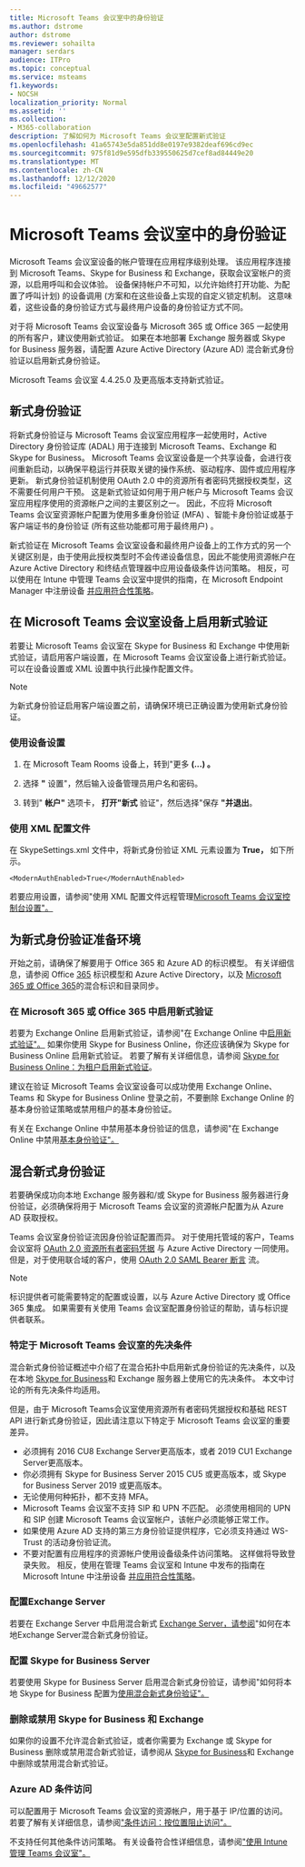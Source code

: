 ```yaml
---
title: Microsoft Teams 会议室中的身份验证
ms.author: dstrome
author: dstrome
ms.reviewer: sohailta
manager: serdars
audience: ITPro
ms.topic: conceptual
ms.service: msteams
f1.keywords:
- NOCSH
localization_priority: Normal
ms.assetid: ''
ms.collection:
- M365-collaboration
description: 了解如何为 Microsoft Teams 会议室配置新式验证
ms.openlocfilehash: 41a65743e5da851dd8e0197e9382deaf696cd9ec
ms.sourcegitcommit: 975f81d9e595dfb339550625d7cef8ad84449e20
ms.translationtype: MT
ms.contentlocale: zh-CN
ms.lasthandoff: 12/12/2020
ms.locfileid: "49662577"
---
```

# <a name="authentication-in-microsoft-teams-rooms"></a>Microsoft Teams 会议室中的身份验证

Microsoft Teams 会议室设备的帐户管理在应用程序级别处理。 该应用程序连接到 Microsoft Teams、Skype for Business 和 Exchange，获取会议室帐户的资源，以启用呼叫和会议体验。 设备保持帐户不可知，以允许始终打开功能、为配置了呼叫计划) 的设备调用 (方案和在这些设备上实现的自定义锁定机制。 这意味着，这些设备的身份验证方式与最终用户设备的身份验证方式不同。  

对于将 Microsoft Teams 会议室设备与 Microsoft 365 或 Office 365 一起使用的所有客户，建议使用新式验证。 如果在本地部署 Exchange 服务器或 Skype for Business 服务器，请[](https://docs.microsoft.com/office365/enterprise/hybrid-modern-auth-overview)配置 Azure Active Directory (Azure AD) 混合新式身份验证以启用新式身份验证。

Microsoft Teams 会议室 4.4.25.0 及更高版本支持新式验证。

## <a name="modern-authentication"></a>新式身份验证

将新式身份验证与 Microsoft Teams 会议室应用程序一起使用时，Active Directory 身份验证库 (ADAL) 用于连接到 Microsoft Teams、Exchange 和 Skype for Business。 Microsoft Teams 会议室设备是一个共享设备，会进行夜间重新启动，以确保平稳运行并获取关键的操作系统、驱动程序、固件或应用程序更新。 新式身份验证机制使用 OAuth 2.0 中的资源所有者密码凭据授权类型，这不需要任何用户干预。 [](https://docs.microsoft.com/azure/active-directory/develop/v2-oauth-ropc) 这是新式验证如何用于用户帐户与 Microsoft Teams 会议室应用程序使用的资源帐户之间的主要区别之一。 因此，不应将 Microsoft Teams 会议室资源帐户配置为使用多重身份验证 (MFA) 、智能卡身份验证或基于客户端证书的身份验证 (所有这些功能都可用于最终用户) 。

新式验证在 Microsoft Teams 会议室设备和最终用户设备上的工作方式的另一个关键区别是，由于使用此授权类型时不会传递设备信息，因此不能使用资源帐户在 Azure Active Directory 和终结点管理器中应用设备级条件访问策略。 相反，可以使用在 Intune 中管理 Teams 会议室中提供的指南，在 Microsoft Endpoint Manager 中注册设备 [并应用符合性策略](https://techcommunity.microsoft.com/t5/intune-customer-success/managing-teams-meeting-rooms-with-intune/ba-p/1069230)。

## <a name="enable-modern-authentication-on-a-microsoft-teams-rooms-device"></a>在 Microsoft Teams 会议室设备上启用新式验证

若要让 Microsoft Teams 会议室在 Skype for Business 和 Exchange 中使用新式验证，请启用客户端设置，在 Microsoft Teams 会议室设备上进行新式验证。 可以在设备设置或 XML 设置中执行此操作配置文件。

> [!NOTE]
> 为新式身份验证启用客户端设置之前，请确保环境已正确设置为使用新式身份验证。

### <a name="using-device-settings"></a>使用设备设置

1. 在 Microsoft Team Rooms 设备上，转到"更多 **(...) 。**
    
2. 选择 **"** 设置"，然后输入设备管理员用户名和密码。
3. 转到" **帐户"** 选项卡， **打开"新式** 验证"，然后选择"保存 **"并退出**。

### <a name="using-the-xml-config-file"></a>使用 XML 配置文件

在 SkypeSettings.xml 文件中，将新式身份验证 XML 元素设置为 **True，** 如下所示。

```
<ModernAuthEnabled>True</ModernAuthEnabled>
```

若要应用设置，请参阅"使用 XML 配置文件远程管理[Microsoft Teams 会议室控制台设置"。](xml-config-file.md)

## <a name="prepare-your-environment-for-modern-authentication"></a>为新式身份验证准备环境

开始之前，请确保了解要用于 Office 365 和 Azure AD 的标识模型。 有关详细信息，请参阅 Office [365](https://docs.microsoft.com/Office365/Enterprise/about-office-365-identity) 标识模型和 Azure Active Directory，以及 [Microsoft 365 或 Office 365](https://docs.microsoft.com/Office365/Enterprise/plan-for-directory-synchronization)的混合标识和目录同步。

### <a name="enable-modern-authentication-in-microsoft-365-or-office-365"></a>在 Microsoft 365 或 Office 365 中启用新式验证

若要为 Exchange Online 启用新式验证，请参阅"在 Exchange Online 中[启用新式验证"。](https://docs.microsoft.com/exchange/clients-and-mobile-in-exchange-online/enable-or-disable-modern-authentication-in-exchange-online) 如果你使用 Skype for Business Online，你还应该确保为 Skype for Business Online 启用新式验证。 若要了解有关详细信息，请参阅 [Skype for Business Online：为租户启用新式验证](https://aka.ms/SkypeModernAuth)。

建议在验证 Microsoft Teams 会议室设备可以成功使用 Exchange Online、Teams 和 Skype for Business Online 登录之前，不要删除 Exchange Online 的基本身份验证策略或禁用租户的基本身份验证。

有关在 Exchange Online 中禁用基本身份验证的信息，请参阅"在 Exchange Online 中禁用[基本身份验证"。](https://docs.microsoft.com/exchange/clients-and-mobile-in-exchange-online/disable-basic-authentication-in-exchange-online)

## <a name="hybrid-modern-authentication"></a>混合新式身份验证

若要确保成功向本地 Exchange 服务器和/或 Skype for Business 服务器进行身份验证，必须确保将用于 Microsoft Teams 会议室的资源帐户配置为从 Azure AD 获取授权。 

Teams 会议室身份验证流因身份验证配置而异。 对于使用托管域的客户，Teams 会议室将 [OAuth 2.0 资源所有者密码凭据](https://docs.microsoft.com/azure/active-directory/develop/v2-oauth-ropc) 与 Azure Active Directory 一同使用。 但是，对于使用联合域的客户，使用 [OAuth 2.0 SAML Bearer 断言](https://docs.microsoft.com/azure/active-directory/develop/v2-saml-bearer-assertion) 流。

> [!NOTE]
> 标识提供者可能需要特定的配置或设置，以与 Azure Active Directory 或 Office 365 集成。 如果需要有关使用 Teams 会议室配置身份验证的帮助，请与标识提供者联系。


### <a name="prerequisites-specific-to-microsoft-teams-rooms"></a>特定于 Microsoft Teams 会议室的先决条件

混合新式身份验证概述中介绍了在混合拓扑中启用新式身份验证的先决条件，以及在本地 [Skype for Business](https://docs.microsoft.com/office365/enterprise/hybrid-modern-auth-overview)和 Exchange 服务器上使用它的先决条件。 本文中讨论的所有先决条件均适用。

但是，由于 Microsoft Teams[](https://tools.ietf.org/html/rfc6749#section-1.3.3)会议室使用资源所有者密码凭据授权和基础 REST API 进行新式身份验证，因此请注意以下特定于 Microsoft Teams 会议室的重要差异。

- 必须拥有 2016 CU8 Exchange Server更高版本，或者 2019 CU1 Exchange Server更高版本。
- 你必须拥有 Skype for Business Server 2015 CU5 或更高版本，或 Skype for Business Server 2019 或更高版本。
- 无论使用何种拓扑，都不支持 MFA。
- Microsoft Teams 会议室不支持 SIP 和 UPN 不匹配。 必须使用相同的 UPN 和 SIP 创建 Microsoft Teams 会议室帐户，该帐户必须能够正常工作。
- 如果使用 Azure AD 支持的第三方身份验证提供程序，它必须支持通过 WS-Trust 的活动身份验证流。
- 不要对配置有应用程序的资源帐户使用设备级条件访问策略。 这样做将导致登录失败。 相反，使用在管理 Teams 会议室和 Intune 中发布的指南在 Microsoft Intune 中注册设备 [并应用符合性策略](https://techcommunity.microsoft.com/t5/intune-customer-success/managing-teams-meeting-rooms-with-intune/ba-p/1069230)。

### <a name="configure-exchange-server"></a>配置Exchange Server

若要在 Exchange Server 中启用混合新式 [Exchange Server，请参阅](https://docs.microsoft.com/Office365/Enterprise/configure-exchange-server-for-hybrid-modern-authentication)"如何在本地Exchange Server混合新式身份验证。

### <a name="configure-skype-for-business-server"></a>配置 Skype for Business Server

若要使用 Skype for Business Server 启用混合新式身份验证，请参阅"如何将本地 Skype for Business 配置为[使用混合新式身份验证"。](https://docs.microsoft.com/Office365/Enterprise/configure-exchange-server-for-hybrid-modern-authentication)

### <a name="remove-or-disable-skype-for-business-and-exchange"></a>删除或禁用 Skype for Business 和 Exchange

如果你的设置不允许混合新式验证，或者你需要为 Exchange 或 Skype for Business 删除或禁用混合新式验证，请参阅从 [Skype for Business](https://docs.microsoft.com/Office365/Enterprise/remove-or-disable-hybrid-modern-authentication-from-skype-for-business-and-excha)和 Exchange 中删除或禁用混合新式验证。

### <a name="azure-ad-conditional-access"></a>Azure AD 条件访问

可以配置用于 Microsoft Teams 会议室的资源帐户，用于基于 IP/位置的访问。 若要了解有关详细信息，请参阅["条件访问：按位置阻止访问"。](https://docs.microsoft.com/azure/active-directory/conditional-access/howto-conditional-access-policy-location)

不支持任何其他条件访问策略。 有关设备符合性详细信息，请参阅["使用 Intune 管理 Teams 会议室"。](https://techcommunity.microsoft.com/t5/intune-customer-success/managing-teams-meeting-rooms-with-intune/ba-p/1069230)  
